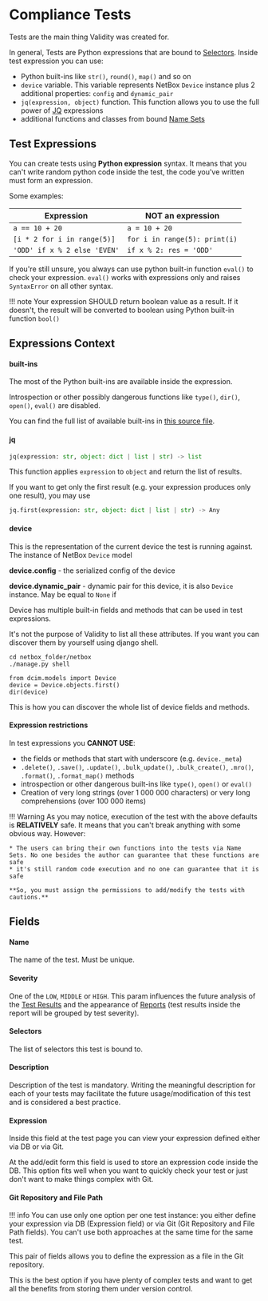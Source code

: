 # Compliance Tests

Tests are the main thing Validity was created for.

In general, Tests are Python expressions that are bound to [Selectors](selectors.md). Inside test expression you can use:

* Python built-ins like `str()`, `round()`, `map()` and so on
* `device` variable. This variable represents NetBox `Device` instance plus 2 additional properties: `config` and `dynamic_pair`
* `jq(expression, object)` function. This function allows you to use the full power of [JQ](https://stedolan.github.io/jq/manual/) expressions
* additional functions and classes from bound [Name Sets](namesets.md)


## Test Expressions

You can create tests using **Python expression** syntax. It means that you can't write random python code inside the test, the code you've written must form an expression.

Some examples:

| **Expression**               | **NOT an expression**         |
|------------------------------|-------------------------------|
| `a == 10 + 20`               | `a = 10 + 20`                 |
| `[i * 2 for i in range(5)]`    | `for i in range(5): print(i)` |
| `'ODD' if x % 2 else 'EVEN'` | `if x % 2: res = 'ODD'`       |

If you're still unsure, you always can use python built-in function `eval()` to check your expression. `eval()` works with expressions only and raises `SyntaxError` on all other syntax.

!!! note
    Your expression SHOULD return boolean value as a result. If it doesn't, the result will be converted to boolean using Python built-in function `bool()`


## Expressions Context

#### built-ins

The most of the Python built-ins are available inside the expression.

Introspection or other possibly dangerous functions like `type()`, `dir()`, `open()`, `eval()` are disabled.

You can find the full list of available built-ins in [this source file](https://github.com/amyasnikov/validity/blob/master/validity/config_compliance/eval/default_nameset.py).


#### jq

```python
jq(expression: str, object: dict | list | str) -> list
```

This function applies `expression` to `object` and return the list of results.

If you want to get only the first result (e.g. your expression produces only one result), you may use

```python
jq.first(expression: str, object: dict | list | str) -> Any
```

#### device

This is the representation of the current device the test is running against. The instance of NetBox `Device` model

**device.config** - the serialized config of the device

**device.dynamic_pair** - dynamic pair for this device, it is also `Device` instance. May be equal to `None` if 

Device has multiple built-in fields and methods that can be used in test expressions.

It's not the purpose of Validity to list all these attributes. If you want you can discover them by yourself using django shell.

```
cd netbox_folder/netbox
./manage.py shell

from dcim.models import Device
device = Device.objects.first()
dir(device)
```

This is how you can discover the whole list of device fields and methods.


#### Expression restrictions

In test expressions you **CANNOT USE**:

* the fields or methods that start with underscore (e.g. `device._meta`)
* `.delete()`, `.save()`, `.update()`, `.bulk_update()`, `.bulk_create()`, `.mro()`, `.format()`, `.format_map()` methods
* introspection or other dangerous built-ins like `type()`, `open()` or `eval()`
* Creation of very long strings (over 1&nbsp;000&nbsp;000 characters) or very long comprehensions (over 100&nbsp;000 items)

!!! Warning
    As you may notice, execution of the test with the above defaults is **RELATIVELY** safe. It means that you can't break anything with some obvious way. However:
    
    * The users can bring their own functions into the tests via Name Sets. No one besides the author can guarantee that these functions are safe
    * it's still random code execution and no one can guarantee that it is safe

    **So, you must assign the permissions to add/modify the tests with cautions.**


## Fields

#### Name
The name of the test. Must be unique.

#### Severity
One of the `LOW`, `MIDDLE` or `HIGH`. This param influences the future analysis of the [Test Results](results_and_reports.md#test-results) and the appearance of [Reports](results_and_reports.md#reports) (test results inside the report will be grouped by test severity).

#### Selectors
The list of selectors this test is bound to.

#### Description
Description of the test is mandatory. Writing the meaningful description for each of your tests may facilitate the future usage/modification of this test and is considered a best practice.

#### Expression
Inside this field at the test page you can view your expression defined either via DB or via Git.

At the add/edit form this field is used to store an expression code inside the DB.
This option fits well when you want to quickly check your test or just don't want to make things complex with Git.

#### Git Repository and File Path

!!! info
    You can use only one option per one test instance: you either define your expression via DB (Expression field) or via Git (Git Repository and File Path fields). You can't use both approaches at the same time for the same test.

This pair of fields allows you to define the expression as a file in the Git repository.

This is the best option if you have plenty of complex tests and want to get all the benefits from storing them under version control.
